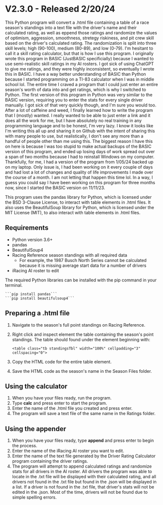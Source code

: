 # V2.3.0 - Released 2/20/24

This Python program will convert a .html file containing a table of a race season's standings into a text file with the driver's name and their calculated rating, as well as eppend those ratings and randomize the values of optimism, aggression, smoothness, stretegy riskiness, and pit crew skill based on the driver's calculated rating. The randomization is split into three skill levels; high (90-100), medium (80-89), and low (0-79). I'm hesitant to call it a skill rating calculator, but that is how I use this program. I originally wrote this program in BASIC (JustBASIC specificially) because I wanted to use semi-realistic skill ratings in my AI rosters. I got sick of using ChatGPT to give me ratings, and they were highly inconsistent, so eventually I wrote this in BASIC. I have a way better understanding of BASIC than Python because I started programming on a TI-83 calculator when I was in middle school lol. The entire time I craved a program that I could just enter an entire season's worth of data into and get ratings, which is why I switched to Python. The first version of this program in Python was very similar to the BASIC version, requiring you to enter the stats for every single driver manually. I got sick of that very quickly though, and I'm sure you would too. After a lot of caffeine and weed, I finally learned how to write the program that I (mostly) wanted. I really wanted to be able to just enter a link and it does all the work for me, but I have absolutely no real training in any programming language and to be honest, I'm very lazy. I know it looks like I'm writing this all up and sharing it on Github with the intent of sharing this with many people to use, but realistically, I don't see any more than a handful of people other than me using this. The biggest reason I have this on here is because I was too stupid to make actual backups of the BASIC version of this program, and ended up losing days of work spread out over a span of two months because I had to reinstall Windows on my computer. Thankfully, for me, I had a version of the program from 1/05/24 backed up on my laptop. Only issue is, I had been working on it every couple of days and had lost a lot of changes and quality of life improvements I made over the course of a month. I am not letting that happen this time lol. In a way, I guess you could say I have been working on this program for three months now, since I started the BASIC version on 11/11/23.

This program uses the pandas library for Python, which is licensed under the BSD 3-Clause License, to interact with table elements in .html files. It also uses the BeautifulSoup library for Python, which is licensed under the MIT License (MIT), to also interact with table elements in .html files.

## Requirements

- Python version 3.6+
- pandas
- BeautifulSoup4
- Racing Reference season standings with all required data
  - For example, the 1987 Busch North Series cannot be calculated because it is missing average start data for a number of drivers
- iRacing AI roster to edit

The required Python libraries can be installed with the pip command in your terminal.

    ```pip install pandas```
	```pip install beautifulsoup4```

## Preparing a .html file

1. Navigate to the season's full point standings on Racing Reference.

2. Right click and inspect element the table containing the season's point standings. The table should found under the element beginning with:
   
   ```<table class="tb standingsTbl" width="100%" cellpadding="3" cellspacing="0">```

3. Copy the HTML code for the entire table element.

4. Save the HTML code as the season's name in the Season Files folder.

## Using the calculator

1. When you have your files ready, run the program.
2. Type **calc** and press enter to start the program.
3. Enter the name of the .html file you created and press enter.
4. The program will save a text file of the same name in the Ratings folder.

## Using the appender

1. When you have your files ready, type **append** and press enter to begin the process.
2. Enter the name of the iRacing AI roster you want to edit.
3. Enter the name of the text file generated by the Driver Rating Calculator program containing the driver ratings.
4. The program will attempt to append calculated ratings and randomize stats for all drivers in the AI roster. All drivers the program was able to locate in the .txt file will be displayed with their calculated rating, and all drivers not found in the .txt file but found in the .json will be displayed in a list. If a driver is not found in the .txt file, that driver's stats will not be edited in the .json. Most of the time, drivers will not be found due to simple spelling errors.